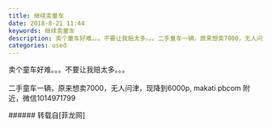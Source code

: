 ```yaml
---
title: 继续卖童车
date: 2018-8-21 11:44
keywords: 继续卖童车
description: 卖个童车好难。。。不要让我赔太多。。。二手童车一辆，原来想卖7000，无人问津，现降到6000p, makati pbcom 附近，微信1014971799
categories: used
---
```

<td class="t_f" id="postmessage_1670256">

卖个童车好难。。。不要让我赔太多。。。<br/>
<br/>
二手童车一辆，原来想卖7000，无人问津，现降到6000p, makati pbcom 附近，微信1014971799<br/>
<img alt="" border="0" class="zoom" data-cf-modified-95de4c0a34648e8bcc761432-="" file="http://www.flw.ph/data/appbyme/upload/image/201808/21/d0aoO8cH7Rqt.jpg" id="aimg_J46DV" lazyloadthumb="1" onclick="" onmouseover="" src="http://www.flw.ph/data/appbyme/upload/image/201808/21/d0aoO8cH7Rqt.jpg"/><br/>
<img alt="" border="0" class="zoom" data-cf-modified-95de4c0a34648e8bcc761432-="" file="http://www.flw.ph/data/appbyme/upload/image/201808/21/Ik2Dlo1HG1eI.jpg" id="aimg_I4148" lazyloadthumb="1" onclick="" onmouseover="" src="http://www.flw.ph/data/appbyme/upload/image/201808/21/Ik2Dlo1HG1eI.jpg"/><br/>
<img alt="" border="0" class="zoom" data-cf-modified-95de4c0a34648e8bcc761432-="" file="http://www.flw.ph/data/appbyme/upload/image/201808/21/79UxYivNAs1V.jpg" id="aimg_mqEaa" lazyloadthumb="1" onclick="" onmouseover="" src="http://www.flw.ph/data/appbyme/upload/image/201808/21/79UxYivNAs1V.jpg"/><br/>
<img alt="" border="0" class="zoom" data-cf-modified-95de4c0a34648e8bcc761432-="" file="http://www.flw.ph/data/appbyme/upload/image/201808/21/qQVG88NfPvMQ.jpg" id="aimg_y62R4" lazyloadthumb="1" onclick="" onmouseover="" src="http://www.flw.ph/data/appbyme/upload/image/201808/21/qQVG88NfPvMQ.jpg"/><br/>
</td>
###### 转载自[菲龙网]